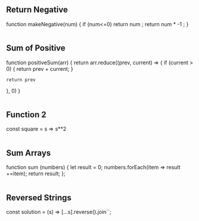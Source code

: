 ## Return Negative
function makeNegative(num) {
  if (num<=0) return num ;
  return num * -1 ;
}
```js

```

## Sum of Positive
function positiveSum(arr) {
  return arr.reduce((prev, current) => {
    if (current > 0) {
      return prev + current;
    }

    return prev
  }, 0)
} 
```js

```

## Function 2
const square = s => s**2 
```js

```

## Sum Arrays
function sum (numbers) {
      let result = 0;
      numbers.forEach(item => result +=item);
    return result; 
  };
```js

```

## Reversed Strings
const solution = (s) => [...s].reverse().join``;
```js

```
